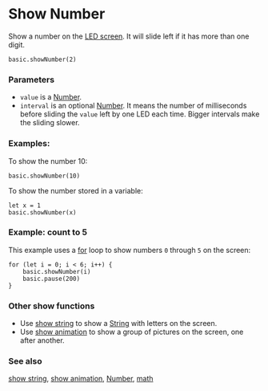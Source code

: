 # Show Number

Show a number on the [LED screen](/device/screen). It will slide left if it has more than one digit.

```sig
basic.showNumber(2)
```

### Parameters

* `value` is a [Number](/reference/types/number).
* `interval` is an optional [Number](/reference/types/number). It means the number of milliseconds before sliding the `value` left by one LED each time. Bigger intervals make the sliding slower.

### Examples:

To show the number 10:

```blocks
basic.showNumber(10)
```

To show the number stored in a variable:

```blocks
let x = 1
basic.showNumber(x)
```

### Example: count to 5

This example uses a [for](/blocks/loops/for) loop to show numbers ``0`` through ``5`` on the screen:

```blocks
for (let i = 0; i < 6; i++) {
    basic.showNumber(i)
    basic.pause(200)
}
```

### Other show functions

* Use [show string](/reference/basic/show-string) to show a [String](/reference/types/string) with letters on the screen.
* Use [show animation](/reference/basic/show-animation) to show a group of pictures on the screen, one after another.

### See also

[show string](/reference/basic/show-string), [show animation](/reference/basic/show-animation), [Number](/reference/types/number), [math](/blocks/math)

